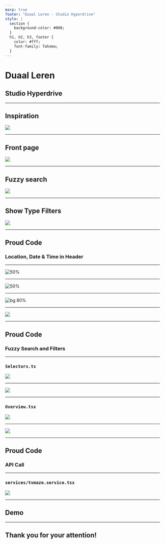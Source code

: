 ```yaml
---
marp: true
footer: "Duaal Leren - Studio Hyperdrive"
style: |
  section {
    background-color: #000;
  }
  h1, h2, h3, footer {
    color: #fff;
    font-family: Tahoma;
  }
---
```


# Duaal Leren

## Studio Hyperdrive

---

## Inspiration

![](https://miro.medium.com/max/1200/1*WSph9kUyJtT2L_onAyGAXA.png)

---

## Front page

![](./README-media/Home.png)

---

## Fuzzy search

![](./README-media/FuzzySearch.png)

---

## Show Type Filters

![](./README-media/Filter.png)

---

## Proud Code

### Location, Date & Time in Header

---

![50%](./README-media/Header-1.png)

---

![50%](./README-media/Header-2.png)

---

![bg 80%](./README-media/Header-3.png)

---

![](./README-media/Header-4.png)

---

## Proud Code

### Fuzzy Search and Filters

---

### `Selectors.ts`

![](./README-media/Selectors-1.png)

---

![](./README-media/Selectors-2.png)

---

### `Overview.tsx`

![](./README-media/Overview-1.png)

---

![](./README-media/Overview-2.png)

---

## Proud Code

### API Call

---

### `services/tvmaze.service.tsx`

![](./README-media/Service.png)

---

## Demo

---

## Thank you for your attention!
